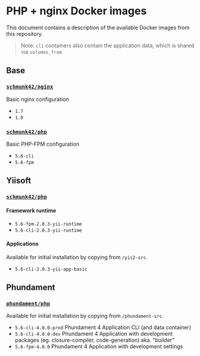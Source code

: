 # PHP + nginx Docker images

This document contains a description of the available Docker images from this repository.

> Note: `cli` containers also contain the application data, which is shared via `volumes_from`.

## Base

### [`schmunk42/nginx`](https://registry.hub.docker.com/u/schmunk42/nginx/)

Basic nginx configuration

- `1.7`
- `1.9`

### [`schmunk42/php`](https://registry.hub.docker.com/u/schmunk42/php/)

Basic PHP-FPM configuration

- `5.6-cli`
- `5.6-fpm` 


## Yiisoft

### [`schmunk42/php`](https://registry.hub.docker.com/u/schmunk42/php/)

#### Framework runtime

- `5.6-fpm-2.0.3-yii-runtime`
- `5.6-cli-2.0.3-yii-runtime`

#### Applications

Available for initial installation by copying from `/yii2-src`.

- `5.6-cli-2.0.3-yii-app-basic`


## Phundament

### [`phundament/php`](https://registry.hub.docker.com/u/phundament/php/)

Available for initial installation by copying from `/phundament-src`.

- `5.6-cli-4.0.0-prod` Phundament 4 Application CLI (and data container)
- `5.6-cli-4.0.0-dev` Phundament 4 Application with development packages (eg. closure-compiler, code-generation) aka. "builder"
- `5.6-fpm-4.0.0` Phundament 4 Application with development settings
